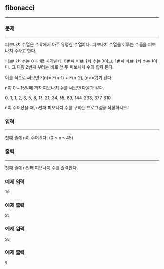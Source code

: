 ## fibonacci
***
### 문제
***

피보나치 수열은 수학에서 아주 유명한 수열이다. 피보나치 수열을 이루는 수들을 피보나치 수라고 한다.

피보나치 수는 0과 1로 시작한다. 0번째 피보나치 수는 0이고, 1번째 피보나치 수는 1이다. 그 다음 2번째 부터는 바로 앞 두 피보나치 수의 합이 된다.

이를 식으로 써보면 F(n)= F(n-1) + F(n-2), (n>=2)가 된다.

n이 0 ~ 15일때 까지 피보나치 수를 써보면 다음과 같다.

0, 1, 1, 2, 3, 5, 8, 13, 21, 34, 55, 89, 144, 233, 377, 610

n이 주어졌을 때, n번째 피보나치 수를 구하는 프로그램을 작성하시오.
 
### 입력
***
첫째 줄에 n이 주어진다. (0 ≤ n ≤ 45)
 
 
### 출력
***
첫째 줄에 n번째 피보나치 수를 출력한다.  

### 예제 입력
```
10
```
### 예제 출력
```
55
```

### 예제 입력
```
58
```
### 예제 출력
```
5
```
